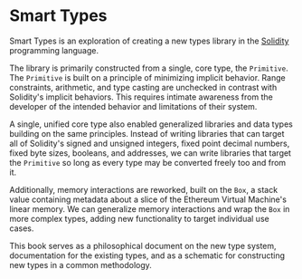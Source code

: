 # Smart Types

Smart Types is an exploration of creating a new types library in the
[Solidity](https://docs.soliditylang.org/) programming language.

The library is primarily constructed from a single, core type, the `Primitive`. The `Primitive` is
built on a principle of minimizing implicit behavior. Range constraints, arithmetic, and type
casting are unchecked in contrast with Solidity's implicit behaviors. This requires intimate
awareness from the developer of the intended behavior and limitations of their system.

A single, unified core type also enabled generalized libraries and data types building on the same
principles. Instead of writing libraries that can target all of Solidity's signed and unsigned
integers, fixed point decimal numbers, fixed byte sizes, booleans, and addresses, we can write
libraries that target the `Primitive` so long as every type may be converted freely too and from it.

Additionally, memory interactions are reworked, built on the `Box`, a stack value
containing metadata about a slice of the Ethereum Virtual Machine's linear memory. We can generalize
memory interactions and wrap the `Box` in more complex types, adding new functionality to
target individual use cases.

This book serves as a philosophical document on the new type system, documentation for the existing
types, and as a schematic for constructing new types in a common methodology.
